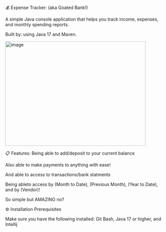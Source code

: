 💰 Expense Tracker: (aka Goated Bank!)

A simple Java console application that helps you track income, expenses, and monthly spending reports.

Built by: using Java 17 and Maven.

<img width="446" height="332" alt="image" src="https://github.com/user-attachments/assets/545154ad-2189-4c22-8365-8667b211900b" />

📋 Features:
Being able to add/deposit to your current balance

Also able to make payments to anything with ease!

And able to access to transactions/bank statments

Being ableto access by (Month to Date), (Previous Month), (Year to Date), and by (Vendor)!

So simple but AMAZING no?

⚙️ Installation
Prerequisites

Make sure you have the following installed:
Git Bash, Java 17 or higher, and Intellij

